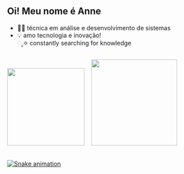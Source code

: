 ## Oi! Meu nome é Anne
- 👩‍💻 técnica em análise e desenvolvimento de sistemas 
- 💡 amo tecnologia e inovação! <br>
 ೃ✧ constantly searching for knowledge

##

<div ">
<img height="180em" src="https://rishavanand.github.io/static/images/greetings.gif"> <img> <img> <img> <a href="https://github.com/anneestherlf"><img src="https://github-readme-stats.vercel.app/api/top-langs/?username=anneestherlf&layout=compact&langs_count=7&theme=nightowl" height="200em"/>
</div>

    
  <div style="display: inline_block"><br>
  
  ![Snake animation](https://github.com/anneestherlf/anneestherlf/blob/output/github-contribution-grid-snake.svg)
    
</div>
